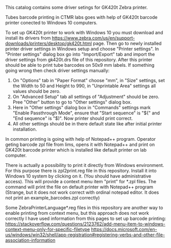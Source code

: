 This catalog contains some driver setings for GK420t Zebra printer.

Tubes barcode printing in CTMR labs goes with help of GK420t barcode printer conected to Windows 10 computers.

To set up GK420t printer to work with Windows 10 you must download and install its drivers from
https://www.zebra.com/us/en/support-downloads/printers/desktop/gk420t.html
page. Then go to newly installed printer driver settings in Windows setup and choose "Printer settings".
In "Printer settings" dialog box go into "Import/Export" tab and import the driver settings from gk420t.drs file of this repository.
After this printer should be able to print tube barcodes on 50x9 mm labels.
If something going wrong then check driver settings manually:
1. On "Options" tab in "Paper Format" choose "mm", in "Size" settings, set the Width to 50 and Height to 990, in "Unprintable Area" settings all values should be zero.
2. On "Advanced Setup" tab all settings of "Adjustment" should be zero. Pree "Other" button to go to "Other settings" dialog box.
3. Here in "Other settings" dialog box in "Commands" settings mark "Enable Passthrough Mode", ensure that "Start sequence" is "${" and "End sequence" is "$)".
Now printer should print correct.
4. All other settings should be in there default state like after initial printer installation.

In common printing is going with help of Notepad++ program. Operator geting barcode zpl file from lims, opens it with Notepad++ and print on GK420t barcode printer which is installed like default printer on lab computer.

There is actually a possibility to print it directly from Windows environment.
For this purpose there is zpl2print.reg file in this repository.
Install it into Windows 10 system by clicking on it. (You should have administrative access).
This will provide a context menu item "print" for *.zpl files.
The command will print the file on default printer with Notepad++ program
(Strange, but it does not work correct with ordinal notepad editor. It does not print an example_barcodes.zpl correctly)

Some ZebraPrinterLanguage*.reg files in this repository are another way to enable printing from context menu, but this approach does not work correctly
I have used information from this pages to set up barcode printing:
https://stackoverflow.com/questions/2123762/add-menu-item-to-windows-context-menu-only-for-specific-filetype
https://docs.microsoft.com/en-us/windows/win32/shell/app-registration#registering-verbs-and-other-file-association-information
